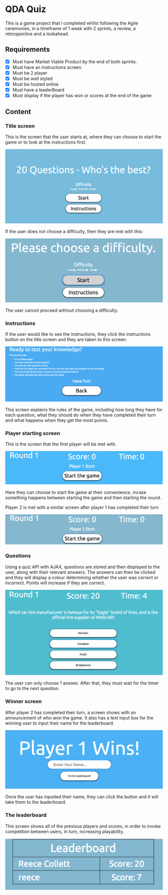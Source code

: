 # QDA Quiz

This is a game project that I completed whilst following the Agile ceremonies, in a timeframe of 1 week with 2 sprints, a review, a retrospective and a lookahead.

## Requirements
- [x] Must have Market Viable Product by the end of both sprints.
- [x] Must have an instructions screen.
- [x] Must be 2 player
- [x] Must be well styled
- [x] Must be hosted online
- [x] Must have a leaderBoard
- [x] Must display if the player has won or scores at the end of the game

## Content

### Title screen

This is the screen that the user starts at, where they can choose to start the game or to look at the instructions first.

![title screen](images/startscreen.png)

If the user does not choose a difficulty, then they are met with this:

![title screen](images/nodiff.png)

The user cannot proceed without choosing a difficulty.

### Instructions

If the user would like to see the instructions, they click the instructions button on the title screen and they are taken to this screen:

![title screen](images/instructions.png)

This screen explains the rules of the game, including how long they have for each question, what they should do when they have completed their turn and what happens when they get the most points.

### Player starting screen

This is the screen that the first player will be met with.

![title screen](images/p1start.png)

Here they can choose to start the game at their convenience, incase something happens between starting the game and then starting the round.

Player 2 is met with a similar screen after player 1 has completed their turn

![title screen](images/p2start.png)

### Questions

Using a quiz API with AJAX, questions are stored and then displayed to the user, along with their relevant answers. The answers can then be clicked and they will display a colour determining whether the user was correct or incorrect. Points will increase if they are correct.

![title screen](images/questionasking.png)

The user can only choose 1 answer. After that, they must wait for the timer to go to the next question.

### Winner screen

After player 2 has completed their turn, a screen shows with an announcement of who won the game. It also has a text input box for the winning user to input their name for the leaderboard.

![title screen](images/winnerscreen.png)

Once the user has inputted their name, they can click the button and it will take them to the leaderboard.

### The leaderboard

This screen shows all of the previous players and scores, in order to invoke competition between users, in turn, increasing playability.

![title screen](images/leaderboard.png)

